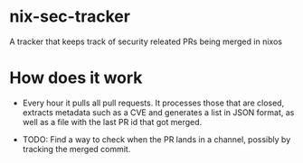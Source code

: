 # nix-sec-tracker

A tracker that keeps track of security releated PRs being merged in nixos

# How does it work

- Every hour it pulls all pull requests. It processes those that are closed, extracts metadata such as a CVE and generates a list in JSON format, as well as a file with the last PR id that got merged.

- TODO: Find a way to check when the PR lands in a channel, possibly by tracking the merged commit.
